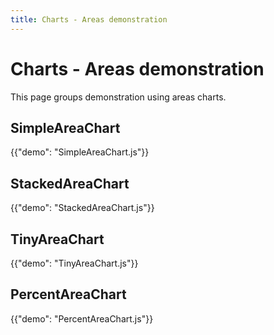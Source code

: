 ```yaml
---
title: Charts - Areas demonstration
---
```


# Charts - Areas demonstration

<p class="description">This page groups demonstration using areas charts.</p>

## SimpleAreaChart

{{"demo": "SimpleAreaChart.js"}}

## StackedAreaChart

{{"demo": "StackedAreaChart.js"}}

## TinyAreaChart

{{"demo": "TinyAreaChart.js"}}

## PercentAreaChart

{{"demo": "PercentAreaChart.js"}}
